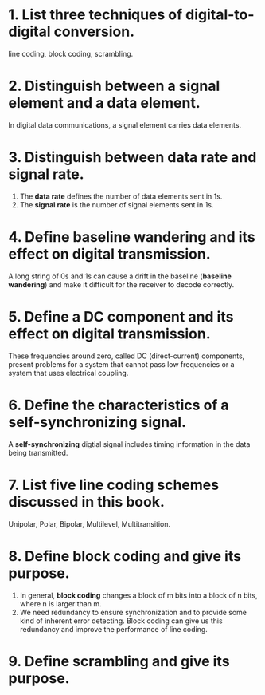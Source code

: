 # 1. List three techniques of digital-to-digital conversion.
line coding, block coding, scrambling.

# 2. Distinguish between a signal element and a data element.
In digital data communications, a signal element carries data elements.

# 3. Distinguish between data rate and signal rate.
1. The **data rate** defines the number of data elements sent in 1s.
2. The **signal rate** is the number of signal elements sent in 1s.

# 4. Define baseline wandering and its  effect on digital transmission.
A long string of 0s and 1s can cause a drift in the baseline (**baseline wandering**) and make it difficult for the receiver to decode correctly.

# 5. Define a DC component and its effect on digital transmission.
These frequencies around zero, called DC (direct-current) components, present problems for a system that cannot pass low frequencies or a system that uses electrical coupling.

# 6. Define the characteristics of a self-synchronizing signal.
A **self-synchronizing** digtial signal includes timing information in the data being transmitted.

# 7. List five line coding schemes discussed in this book.
Unipolar, Polar, Bipolar, Multilevel, Multitransition.

# 8. Define block coding and give its purpose.
1. In general, **block coding** changes a block of m bits into a block of n bits, where n is larger than m. 
2. We need redundancy to ensure synchronization and to provide some kind of inherent error detecting. Block coding can give us this redundancy and improve the performance of line coding.

# 9. Define scrambling and give its purpose.
